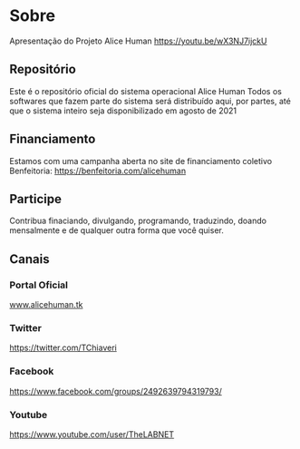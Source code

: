 # Sobre
Apresentação do Projeto Alice Human
https://youtu.be/wX3NJ7ijckU

## Repositório 
Este é o repositório oficial do sistema operacional Alice Human
Todos os softwares que fazem parte do sistema será distribuído aqui, por partes, até que o sistema inteiro seja disponibilizado em agosto de 2021

## Financiamento
Estamos com uma campanha aberta no site de financiamento coletivo Benfeitoria:
https://benfeitoria.com/alicehuman

## Participe
Contribua finaciando, divulgando, programando, traduzindo, doando mensalmente e de qualquer outra forma que você quiser.

## Canais
### Portal Oficial
www.alicehuman.tk

### Twitter
https://twitter.com/TChiaveri

### Facebook
https://www.facebook.com/groups/2492639794319793/

### Youtube
https://www.youtube.com/user/TheLABNET

